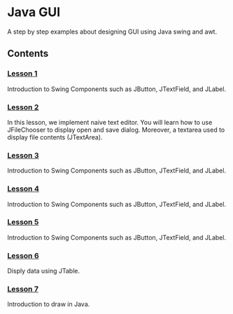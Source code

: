 # Java GUI
 A step by step examples about designing GUI using Java swing and awt.


## Contents

### [Lesson 1](src/lesson01)
Introduction to Swing Components such as JButton, JTextField, and JLabel.

### [Lesson 2](src/lesson02)
In this lesson, we implement naive text editor. You will learn how to use JFileChooser to display open and save dialog. Moreover, a textarea used to display file contents (JTextArea).

### [Lesson 3](src/lesson03)
Introduction to Swing Components such as JButton, JTextField, and JLabel.

### [Lesson 4](src/lesson04)
Introduction to Swing Components such as JButton, JTextField, and JLabel.

### [Lesson 5](src/lesson05)
Introduction to Swing Components such as JButton, JTextField, and JLabel.

### [Lesson 6](src/lesson06)
Disply data using JTable.

### [Lesson 7](src/lesson07)
Introduction to draw in Java.

